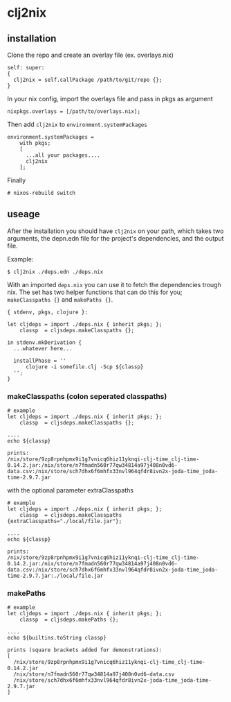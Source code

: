 # clj2nix

## installation

Clone the repo and create an overlay file (ex. overlays.nix)
```
self: super:
{
  clj2nix = self.callPackage /path/to/git/repo {};
}
```

In your nix config, import the overlays file and pass in pkgs as argument
```
nixpkgs.overlays = [/path/to/overlays.nix];
```

Then add `clj2nix` to `environment.systemPackages`

```
environment.systemPackages =
    with pkgs;
    [
      ...all your packages....
      clj2nix
    ];
```

Finally

```
# nixos-rebuild switch
```

## useage

After the installation you should have `clj2nix` on your path, which takes two arguments, the depn.edn file for the project's dependencies, and the output file.

Example:

```
$ clj2nix ./deps.edn ./deps.nix
```

With an imported `deps.nix` you can use it to fetch the dependencies trough nix. The set has two helper functions that can do this for you; `makeClasspaths {}` and `makePaths {}`.

```
{ stdenv, pkgs, clojure }:

let cljdeps = import ./deps.nix { inherit pkgs; };
    classp  = cljsdeps.makeClasspaths {};

in stdenv.mkDerivation {
  ...whatever here...
  
  installPhase = ''
      clojure -i somefile.clj -Scp ${classp}
  '';
}
```

### makeClasspaths (colon seperated classpaths)


```
# example
let cljdeps = import ./deps.nix { inherit pkgs; };
    classp  = cljsdeps.makeClasspaths {};

....
echo ${classp}

prints:
/nix/store/9zp8rpnhpmx9i1g7vnicq6hiz11yknqi-clj-time_clj-time-0.14.2.jar:/nix/store/n7fmadn560r77qw34814a97j408n0vd6-data.csv:/nix/store/sch7dhx6f6mhfx33nvl964qfdr8ivn2x-joda-time_joda-time-2.9.7.jar
```

with the optional parameter extraClasspaths

```
# example
let cljdeps = import ./deps.nix { inherit pkgs; };
    classp  = cljsdeps.makeClasspaths {extraClasspaths="./local/file.jar"};

....
echo ${classp}

prints:
/nix/store/9zp8rpnhpmx9i1g7vnicq6hiz11yknqi-clj-time_clj-time-0.14.2.jar:/nix/store/n7fmadn560r77qw34814a97j408n0vd6-data.csv:/nix/store/sch7dhx6f6mhfx33nvl964qfdr8ivn2x-joda-time_joda-time-2.9.7.jar:./local/file.jar
```

### makePaths

```
# example
let cljdeps = import ./deps.nix { inherit pkgs; };
    classp  = cljsdeps.makePaths {};

....
echo ${builtins.toString classp}

prints (square brackets added for demonstrations):
[
  /nix/store/9zp8rpnhpmx9i1g7vnicq6hiz11yknqi-clj-time_clj-time-0.14.2.jar
  /nix/store/n7fmadn560r77qw34814a97j408n0vd6-data.csv
  /nix/store/sch7dhx6f6mhfx33nvl964qfdr8ivn2x-joda-time_joda-time-2.9.7.jar
]
```
